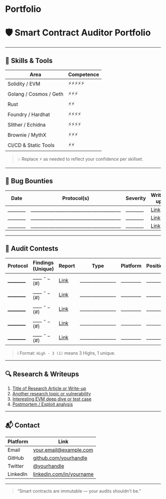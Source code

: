 # Portfolio

# 🛡️ Smart Contract Auditor Portfolio

---

## 🧰 Skills & Tools

| Area                   | Competence  |
| ---------------------- | ----------- |
| Solidity / EVM         | ⚡️⚡️⚡️⚡️⚡️     |
| Golang / Cosmos / Geth | ⚡️⚡️⚡️         |
| Rust                   | ⚡️⚡️           |
| Foundry / Hardhat      | ⚡️⚡️⚡️⚡️        |
| Slither / Echidna      | ⚡️⚡️⚡️⚡️        |
| Brownie / MythX        | ⚡️⚡️⚡️         |
| CI/CD & Static Tools   | ⚡️⚡️           |

> 💡 Replace ⚡️ as needed to reflect your confidence per skillset.

---

## 🐞 Bug Bounties

| Date     | Protocol(s)                             | Severity | Write-up                      | Type                |
| -------- | ---------------------------------------- | -------- | ----------------------------- | ------------------- |
| ________ | ________________________________________ | ________ | [Link](/path/to/writeup.md)   | ___________________ |
| ________ | ________________________________________ | ________ | [Link](/path/to/writeup.md)   | ___________________ |
| ________ | ________________________________________ | ________ | [Link](/path/to/writeup.md)   | ___________________ |

---

## 🧪 Audit Contests

| Protocol                           | Findings (Unique)    | Report                         | Type               | Platform  | Position |
| ---------------------------------- | -------------------- | ------------------------------ | ------------------ | --------- | -------- |
| [________](https://link-to-contest)| ____ - _ (#)         | [Link](/path/to/report.md)     | ________________   | _________ | ________ |
| [________](https://link-to-contest)| ____ - _ (#)         | [Link](/path/to/report.md)     | ________________   | _________ | ________ |
| [________](https://link-to-contest)| ____ - _ (#)         | [Link](/path/to/report.md)     | ________________   | _________ | ________ |
| [________](https://link-to-contest)| ____ - _ (#)         | [Link](/path/to/report.md)     | ________________   | _________ | ________ |
| [________](https://link-to-contest)| ____ - _ (#)         | [Link](/path/to/report.md)     | ________________   | _________ | ________ |

> ℹ️ Format: `High - 3 (1)` means 3 Highs, 1 unique.

---

## 🔍 Research & Writeups

1. [Title of Research Article or Write-up](https://your-link-here.com)
2. [Another research topic or vulnerability](https://your-link-here.com)
3. [Interesting EVM deep dive or test case](https://your-link-here.com)
4. [Postmortem / Exploit analysis](https://your-link-here.com)

---

## 📬 Contact

| Platform   | Link                            |
| ---------- | ------------------------------- |
| Email      | your.email@example.com          |
| GitHub     | [github.com/yourhandle](#)      |
| Twitter    | [@yourhandle](https://x.com/yourhandle) |
| LinkedIn   | [linkedin.com/in/yourname](#)   |

---

> “Smart contracts are immutable — your audits shouldn't be.”
